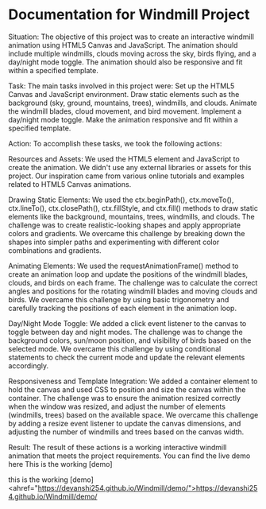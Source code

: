 # Documentation for Windmill Project

Situation:
The objective of this project was to create an interactive windmill animation using HTML5 Canvas and JavaScript. The animation should include multiple windmills, clouds moving across the sky, birds flying, and a day/night mode toggle. The animation should also be responsive and fit within a specified template.

Task:
The main tasks involved in this project were:
Set up the HTML5 Canvas and JavaScript environment.
Draw static elements such as the background (sky, ground, mountains, trees), windmills, and clouds.
Animate the windmill blades, cloud movement, and bird movement.
Implement a day/night mode toggle.
Make the animation responsive and fit within a specified template.

Action:
To accomplish these tasks, we took the following actions:

Resources and Assets:
We used the HTML5 <canvas> element and JavaScript to create the animation.
We didn't use any external libraries or assets for this project.
Our inspiration came from various online tutorials and examples related to HTML5 Canvas animations.


Drawing Static Elements:
We used the ctx.beginPath(), ctx.moveTo(), ctx.lineTo(), ctx.closePath(), ctx.fillStyle, and ctx.fill() methods to draw static elements like the background, mountains, trees, windmills, and clouds.
The challenge was to create realistic-looking shapes and apply appropriate colors and gradients.
We overcame this challenge by breaking down the shapes into simpler paths and experimenting with different color combinations and gradients.


Animating Elements:
We used the requestAnimationFrame() method to create an animation loop and update the positions of the windmill blades, clouds, and birds on each frame.
The challenge was to calculate the correct angles and positions for the rotating windmill blades and moving clouds and birds.
We overcame this challenge by using basic trigonometry and carefully tracking the positions of each element in the animation loop.


Day/Night Mode Toggle:
We added a click event listener to the canvas to toggle between day and night modes.
The challenge was to change the background colors, sun/moon position, and visibility of birds based on the selected mode.
We overcame this challenge by using conditional statements to check the current mode and update the relevant elements accordingly.


Responsiveness and Template Integration:
We added a container element to hold the canvas and used CSS to position and size the canvas within the container.
The challenge was to ensure the animation resized correctly when the window was resized, and adjust the number of elements (windmills, trees) based on the available space.
We overcame this challenge by adding a resize event listener to update the canvas dimensions, and adjusting the number of windmills and trees based on the canvas width.

Result:
The result of these actions is a working interactive windmill animation that meets the project requirements. You can find the live demo here
This is the working [demo] <p>this is the working [demo] <ahref="https://devanshi254.github.io/Windmill/demo/">https://devanshi254.github.io/Windmill/demo/</a></p>

